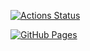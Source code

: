 [![Actions Status](https://github.com/masayoshi64/library/workflows/verify/badge.svg)](https://github.com/masayoshi64/library/actions) 

 [![GitHub Pages](https://img.shields.io/static/v1?label=GitHub+Pages&message=+&color=brightgreen&logo=github)](https://masayoshi64.github.io/library/)